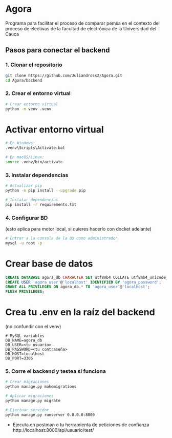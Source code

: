 # Agora
Programa para facilitar el proceso de comparar pemsa en el contexto del proceso de electivas de la facultad de electrónica de la Universidad del Cauca


## Pasos para conectar el backend

### 1. Clonar el repositorio
```bash
git clone https://github.com/Juliandross2/Agora.git
cd Agora/backend
```
### 2. Crear el entorno virtual
```bash
# Crear entorno virtual
python -m venv .venv
```
# Activar entorno virtual
```bash
# En Windows:
.venv\Scripts\Activate.bat
```
```bash
# En macOS/Linux:
source .venv/bin/activate
```
### 3. Instalar dependencias
```bash
# Actualizar pip
python -m pip install --upgrade pip

# Instalar dependencias
pip install -r requirements.txt
```
### 4. Configurar BD 
(esto aplica para motor local, si quieres hacerlo con docket adelante)

```bash
# Entrar a la consola de la BD como administrador
mysql -u root -p
```
# Crear base de datos
```sql
CREATE DATABASE agora_db CHARACTER SET utf8mb4 COLLATE utf8mb4_unicode_ci;
CREATE USER 'agora_user'@'localhost' IDENTIFIED BY 'agora_password';
GRANT ALL PRIVILEGES ON agora_db.* TO 'agora_user'@'localhost';
FLUSH PRIVILEGES;
```
# Crea tu .env en la raíz del backend 
(no confundir con el venv)
```env
# MySQL variables
DB_NAME=agora_db
DB_USER=<tu usuario>
DB_PASSWORD=<tu contraseña>
DB_HOST=localhost
DB_PORT=3306
```
### 5. Corre el backend y testea si funciona
```bash
# Crear migraciones
python manage.py makemigrations

# Aplicar migraciones
python manage.py migrate

# Ejectuar servidor
python manage.py runserver 0.0.0.0:8000
```
- Ejecuta en postman o tu herramienta de peticiones de confianza
http://localhost:8000/api/usuario/test/
